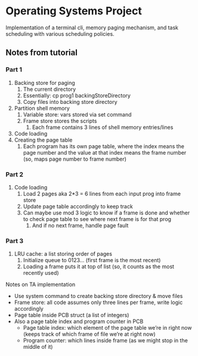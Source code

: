 # Operating Systems Project
Implementation of a terminal cli, memory paging mechanism, and task scheduling with various scheduling policies. 

## Notes from tutorial
### Part 1
1. Backing store for paging
    1. The current directory
    2. Essentially: cp prog1 backingStoreDirectory
    3. Copy files into backing store directory
2. Partition shell memory
    1. Variable store: vars stored via set command
    2. Frame store stores the scripts
        1. Each frame contains 3 lines of shell memory entries/lines
3. Code loading
4. Creating the page table
    1. Each program has its own page table, where the index means the page number and the value at that index means the frame number (so, maps page number to frame number)

### Part 2
1. Code loading
    1. Load 2 pages aka 2*3 = 6 lines from each input prog into frame store
    2. Update page table accordingly to keep track
    3. Can maybe use mod 3 logic to know if a frame is done and whether to check page table to see where next frame is for that prog
        1. And if no next frame, handle page fault

### Part 3
1. LRU cache: a list storing order of pages
    1. Initialize queue to 0123… (first frame is the most recent)
    2. Loading a frame puts it at top of list (so, it counts as the most recently used)

Notes on TA implementation
* Use system command to create backing store directory & move files
* Frame store: all code assumes only three lines per frame, write logic accordingly
* Page table inside PCB struct (a list of integers)
* Also a page table index and program counter in PCB
    * Page table index: which element of the page table we’re in right now (keeps track of which frame of file we’re at right now)
    * Program counter: which lines inside frame (as we might stop in the middle of it)
